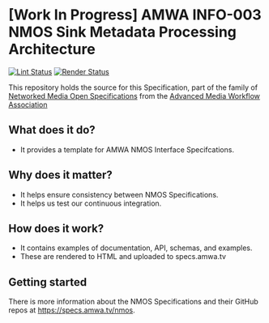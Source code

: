 # \[Work In Progress\] AMWA INFO-003 NMOS Sink Metadata Processing Architecture

[![Lint Status](https://github.com/AMWA-TV/info-003/workflows/Lint/badge.svg)](https://github.com/AMWA-TV/info-003/actions?query=workflow%3ALint)
[![Render Status](https://github.com/AMWA-TV/info-003/workflows/Render/badge.svg)](https://github.com/AMWA-TV/info-003/actions?query=workflow%3ARender)

This repository holds the source for this Specification, part of the family of [Networked Media Open Specifications](https://specs.amwa.tv/nmos) from the [Advanced Media Workflow Association](https://amwa.tv)

<!-- INTRO-START -->

## What does it do?

- It provides a template for AMWA NMOS Interface Specifcations.

## Why does it matter?

- It helps ensure consistency between NMOS Specifications.
- It helps us test our continuous integration.

## How does it work?

- It contains examples of documentation, API, schemas, and examples.
- These are rendered to HTML and uploaded to specs.amwa.tv

<!-- INTRO-END -->

## Getting started

There is more information about the NMOS Specifications and their GitHub repos at <https://specs.amwa.tv/nmos>.

